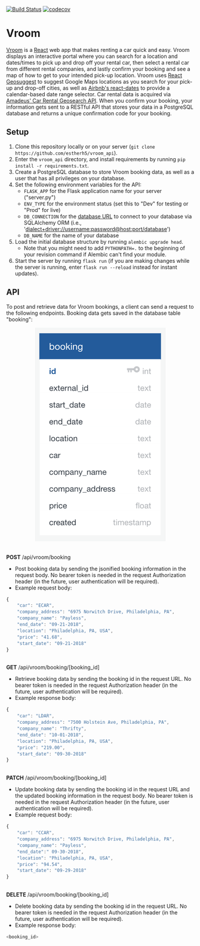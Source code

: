 [![Build Status](https://travis-ci.com/estherh5/vroom_api.svg?branch=master)](https://travis-ci.com/estherh5/vroom_api)
[![codecov](https://codecov.io/gh/estherh5/vroom_api/branch/master/graph/badge.svg)](https://codecov.io/gh/estherh5/vroom_api)

# Vroom
[Vroom](https://vroom.crystalprism.io) is a [React](https://reactjs.org/) web app that makes renting a car quick and easy. Vroom displays an interactive portal where you can search for a location and dates/times to pick up and drop off your rental car, then select a rental car from different rental companies, and lastly confirm your booking and see a map of how to get to your intended pick-up location. Vroom uses [React Geosuggest](https://github.com/ubilabs/react-geosuggest) to suggest Google Maps locations as you search for your pick-up and drop-off cities, as well as [Airbnb's react-dates](https://github.com/airbnb/react-dates) to provide a calendar-based date range selector. Car rental data is acquired via [Amadeus' Car Rental Geosearch API](https://sandbox.amadeus.com/travel-innovation-sandbox/apis/get/cars/search-circle). When you confirm your booking, your information gets sent to a RESTful API that stores your data in a PostgreSQL database and returns a unique confirmation code for your booking.

## Setup
1. Clone this repository locally or on your server (`git clone https://github.com/estherh5/vroom_api`).
2. Enter the `vroom_api` directory, and install requirements by running `pip install -r requirements.txt`.
3. Create a PostgreSQL database to store Vroom booking data, as well as a user that has all privileges on your database.
4. Set the following environment variables for the API:
    * `FLASK_APP` for the Flask application name for your server ("server.py")
    * `ENV_TYPE` for the environment status (set this to "Dev" for testing or "Prod" for live)
    * `DB_CONNECTION` for the [database URL](http://docs.sqlalchemy.org/en/latest/core/engines.html#database-urls) to connect to your database via SQLAlchemy ORM (i.e., '<dialect+driver://username:password@host:port/database>')
    * `DB_NAME` for the name of your database
5. Load the initial database structure by running `alembic upgrade head`.
    * Note that you might need to add `PYTHONPATH=.` to the beginning of your revision command if Alembic can't find your module.
6. Start the server by running `flask run` (if you are making changes while the server is running, enter `flask run --reload` instead for instant updates).

## API
To post and retrieve data for Vroom bookings, a client can send a request to the following endpoints. Booking data gets saved in the database table "booking":
<p align="center"><img title="Vroom Database" src ="images/vroom-database.png" /></p>

\
**POST** /api/vroom/booking
* Post booking data by sending the jsonified booking information in the request body. No bearer token is needed in the request Authorization header (in the future, user authentication will be required).
* Example request body:
```javascript
{
    "car": "ECAR",
    "company_address": "6975 Norwitch Drive, Philadelphia, PA",
    "company_name": "Payless",
    "end_date": "09-21-2018",
    "location": "Philadelphia, PA, USA",
    "price": "41.68",
    "start_date": "09-21-2018"
}
```

\
**GET** /api/vroom/booking/[booking_id]
* Retrieve booking data by sending the booking id in the request URL. No bearer token is needed in the request Authorization header (in the future, user authentication will be required).
* Example response body:
```javascript
{
    "car": "LDAR",
    "company_address": "7500 Holstein Ave, Philadelphia, PA",
    "company_name": "Thrifty",
    "end_date": "10-01-2018",
    "location": "Philadelphia, PA, USA",
    "price": "219.00",
    "start_date": "09-30-2018"
}
```

\
**PATCH** /api/vroom/booking/[booking_id]
* Update booking data by sending the booking id in the request URL and the updated booking information in the request body. No bearer token is needed in the request Authorization header (in the future, user authentication will be required).
* Example request body:
```javascript
{
    "car": "CCAR",
    "company_address": "6975 Norwitch Drive, Philadelphia, PA",
    "company_name": "Payless",
    "end_date":" 09-30-2018",
    "location": "Philadelphia, PA, USA",
    "price": "94.54",
    "start_date": "09-29-2018"
}
```

\
**DELETE** /api/vroom/booking/[booking_id]
* Delete booking data by sending the booking id in the request URL. No bearer token is needed in the request Authorization header (in the future, user authentication will be required).
* Example response body:
```javascript
<booking_id>
```
